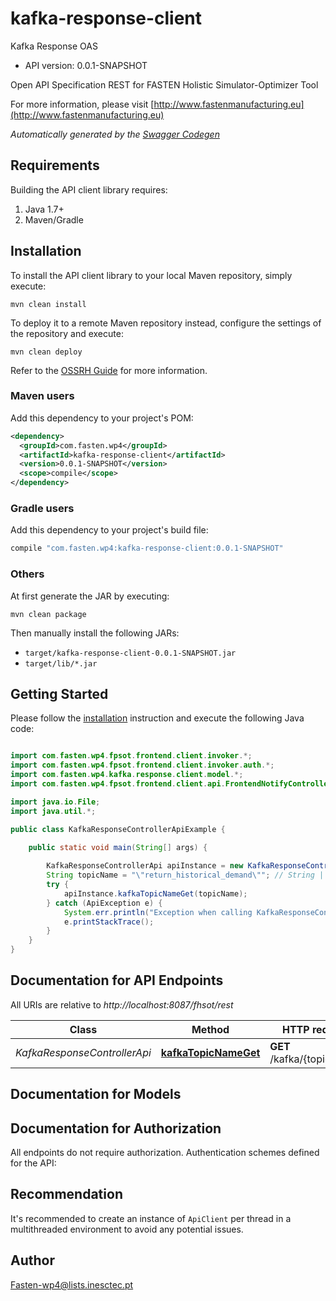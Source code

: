 # kafka-response-client

Kafka Response OAS
- API version: 0.0.1-SNAPSHOT

Open API Specification REST for FASTEN Holistic Simulator-Optimizer Tool

  For more information, please visit [http://www.fastenmanufacturing.eu](http://www.fastenmanufacturing.eu)

*Automatically generated by the [Swagger Codegen](https://github.com/swagger-api/swagger-codegen)*


## Requirements

Building the API client library requires:
1. Java 1.7+
2. Maven/Gradle

## Installation

To install the API client library to your local Maven repository, simply execute:

```shell
mvn clean install
```

To deploy it to a remote Maven repository instead, configure the settings of the repository and execute:

```shell
mvn clean deploy
```

Refer to the [OSSRH Guide](http://central.sonatype.org/pages/ossrh-guide.html) for more information.

### Maven users

Add this dependency to your project's POM:

```xml
<dependency>
  <groupId>com.fasten.wp4</groupId>
  <artifactId>kafka-response-client</artifactId>
  <version>0.0.1-SNAPSHOT</version>
  <scope>compile</scope>
</dependency>
```

### Gradle users

Add this dependency to your project's build file:

```groovy
compile "com.fasten.wp4:kafka-response-client:0.0.1-SNAPSHOT"
```

### Others

At first generate the JAR by executing:

```shell
mvn clean package
```

Then manually install the following JARs:

* `target/kafka-response-client-0.0.1-SNAPSHOT.jar`
* `target/lib/*.jar`

## Getting Started

Please follow the [installation](#installation) instruction and execute the following Java code:

```java

import com.fasten.wp4.fpsot.frontend.client.invoker.*;
import com.fasten.wp4.fpsot.frontend.client.invoker.auth.*;
import com.fasten.wp4.kafka.response.client.model.*;
import com.fasten.wp4.fpsot.frontend.client.api.FrontendNotifyControllerApi;

import java.io.File;
import java.util.*;

public class KafkaResponseControllerApiExample {

    public static void main(String[] args) {
        
        KafkaResponseControllerApi apiInstance = new KafkaResponseControllerApi();
        String topicName = "\"return_historical_demand\""; // String | topicName
        try {
            apiInstance.kafkaTopicNameGet(topicName);
        } catch (ApiException e) {
            System.err.println("Exception when calling KafkaResponseControllerApi#kafkaTopicNameGet");
            e.printStackTrace();
        }
    }
}

```

## Documentation for API Endpoints

All URIs are relative to *http://localhost:8087/fhsot/rest*

Class | Method | HTTP request | Description
------------ | ------------- | ------------- | -------------
*KafkaResponseControllerApi* | [**kafkaTopicNameGet**](docs/KafkaResponseControllerApi.md#kafkaTopicNameGet) | **GET** /kafka/{topicName} | 


## Documentation for Models



## Documentation for Authorization

All endpoints do not require authorization.
Authentication schemes defined for the API:

## Recommendation

It's recommended to create an instance of `ApiClient` per thread in a multithreaded environment to avoid any potential issues.

## Author

Fasten-wp4@lists.inesctec.pt

